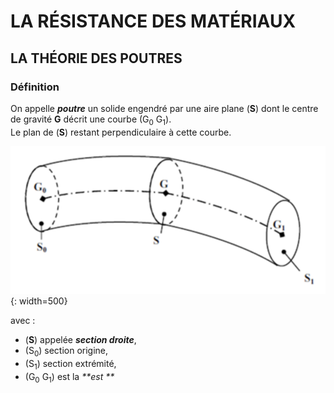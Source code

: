 

# LA RÉSISTANCE DES MATÉRIAUX

## LA THÉORIE DES POUTRES

### Définition
On appelle _**poutre**_ un solide engendré par une aire plane (**S**) dont le centre de gravité **G** décrit une courbe (G$_{0}$ G$_{1}$).   
Le plan de (**S**) restant perpendiculaire à cette courbe.     

![Poutre définition](./img/rdm-poutre-def.png){: width=500}     

avec :     

* (**S**) appelée _**section droite**_,
* (S$_{0}$) section origine,
* (S$_{1}$) section extrémité,
* (G$_{0}$ G$_{1}$) est la _**est **_